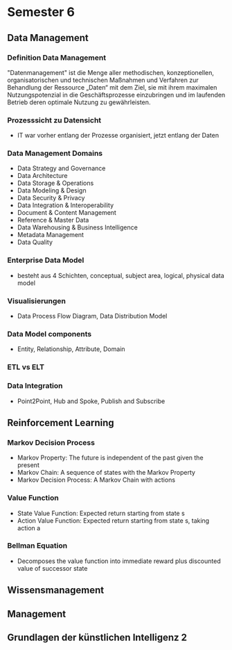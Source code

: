 # Semester 6

## Data Management
### Definition Data Management
"Datenmanagement" ist die Menge aller methodischen, konzeptionellen, organisatorischen und technischen Maßnahmen und Verfahren zur Behandlung der Ressource „Daten“ mit dem Ziel, sie mit ihrem maximalen Nutzungspotenzial in die Geschäftsprozesse einzubringen und im laufenden Betrieb deren optimale Nutzung zu gewährleisten.
### Prozesssicht zu Datensicht
- IT war vorher entlang der Prozesse organisiert, jetzt entlang der Daten

### Data Management Domains 
- Data Strategy and Governance
- Data Architecture
- Data Storage & Operations
- Data Modeling & Design
- Data Security & Privacy
- Data Integration & Interoperability
- Document & Content Management
- Reference & Master Data
- Data Warehousing & Business Intelligence
- Metadata Management
- Data Quality
### Enterprise Data Model
- besteht aus 4 Schichten, conceptual, subject area, logical, physical data model

### Visualisierungen
- Data Process Flow Diagram, Data Distribution Model

### Data Model components
- Entity, Relationship, Attribute, Domain

### ETL vs ELT

### Data Integration
- Point2Point, Hub and Spoke, Publish and Subscribe

## Reinforcement Learning
### Markov Decision Process
- Markov Property: The future is independent of the past given the present
- Markov Chain: A sequence of states with the Markov Property
- Markov Decision Process: A Markov Chain with actions

### Value Function
- State Value Function: Expected return starting from state s
- Action Value Function: Expected return starting from state s, taking action a

### Bellman Equation
- Decomposes the value function into immediate reward plus discounted value of successor state

## Wissensmanagement

## Management

## Grundlagen der künstlichen Intelligenz 2
